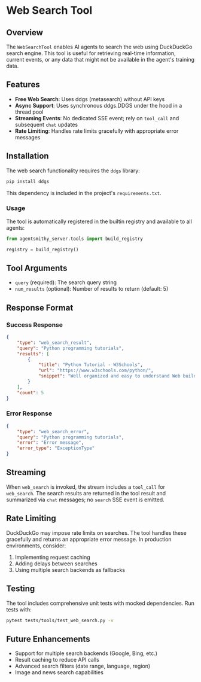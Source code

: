 # Web Search Tool

## Overview

The `WebSearchTool` enables AI agents to search the web using DuckDuckGo search engine. This tool is useful for retrieving real-time information, current events, or any data that might not be available in the agent's training data.

## Features

- **Free Web Search**: Uses ddgs (metasearch) without API keys
- **Async Support**: Uses synchronous ddgs.DDGS under the hood in a thread pool
- **Streaming Events**: No dedicated SSE event; rely on `tool_call` and subsequent `chat` updates
- **Rate Limiting**: Handles rate limits gracefully with appropriate error messages

## Installation

The web search functionality requires the `ddgs` library:

```bash
pip install ddgs
```

This dependency is included in the project's `requirements.txt`.

### Usage

The tool is automatically registered in the builtin registry and available to all agents:

```python
from agentsmithy_server.tools import build_registry

registry = build_registry()
```

## Tool Arguments

- `query` (required): The search query string
- `num_results` (optional): Number of results to return (default: 5)

## Response Format

### Success Response
```json
{
    "type": "web_search_result",
    "query": "Python programming tutorials",
    "results": [
        {
            "title": "Python Tutorial - W3Schools",
            "url": "https://www.w3schools.com/python/",
            "snippet": "Well organized and easy to understand Web building tutorials..."
        }
    ],
    "count": 5
}
```

### Error Response
```json
{
    "type": "web_search_error",
    "query": "Python programming tutorials",
    "error": "Error message",
    "error_type": "ExceptionType"
}
```

## Streaming

When `web_search` is invoked, the stream includes a `tool_call` for `web_search`. The search results are returned in the tool result and summarized via `chat` messages; no `search` SSE event is emitted.

## Rate Limiting

DuckDuckGo may impose rate limits on searches. The tool handles these gracefully and returns an appropriate error message. In production environments, consider:

1. Implementing request caching
2. Adding delays between searches
3. Using multiple search backends as fallbacks

## Testing

The tool includes comprehensive unit tests with mocked dependencies. Run tests with:

```bash
pytest tests/tools/test_web_search.py -v
```

## Future Enhancements

- Support for multiple search backends (Google, Bing, etc.)
- Result caching to reduce API calls
- Advanced search filters (date range, language, region)
- Image and news search capabilities
